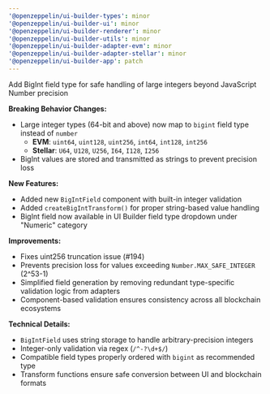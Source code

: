 ```yaml
---
'@openzeppelin/ui-builder-types': minor
'@openzeppelin/ui-builder-ui': minor
'@openzeppelin/ui-builder-renderer': minor
'@openzeppelin/ui-builder-utils': minor
'@openzeppelin/ui-builder-adapter-evm': minor
'@openzeppelin/ui-builder-adapter-stellar': minor
'@openzeppelin/ui-builder-app': patch
---
```


Add BigInt field type for safe handling of large integers beyond JavaScript Number precision

**Breaking Behavior Changes:**

- Large integer types (64-bit and above) now map to `bigint` field type instead of `number`
  - **EVM**: `uint64`, `uint128`, `uint256`, `int64`, `int128`, `int256`
  - **Stellar**: `U64`, `U128`, `U256`, `I64`, `I128`, `I256`
- BigInt values are stored and transmitted as strings to prevent precision loss

**New Features:**

- Added new `BigIntField` component with built-in integer validation
- Added `createBigIntTransform()` for proper string-based value handling
- BigInt field now available in UI Builder field type dropdown under "Numeric" category

**Improvements:**

- Fixes uint256 truncation issue (#194)
- Prevents precision loss for values exceeding `Number.MAX_SAFE_INTEGER` (2^53-1)
- Simplified field generation by removing redundant type-specific validation logic from adapters
- Component-based validation ensures consistency across all blockchain ecosystems

**Technical Details:**

- `BigIntField` uses string storage to handle arbitrary-precision integers
- Integer-only validation via regex (`/^-?\d+$/`)
- Compatible field types properly ordered with `bigint` as recommended type
- Transform functions ensure safe conversion between UI and blockchain formats
